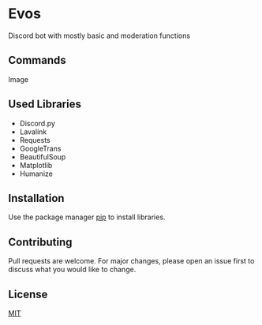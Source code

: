 # Evos

Discord bot with mostly basic and moderation functions

## Commands

Image

## Used Libraries
* Discord.py
* Lavalink
* Requests
* GoogleTrans
* BeautifulSoup
* Matplotlib
* Humanize

## Installation

Use the package manager [pip](https://pip.pypa.io/en/stable/) to install libraries.

## Contributing
Pull requests are welcome. For major changes, please open an issue first to discuss what you would like to change.

## License
[MIT](https://choosealicense.com/licenses/mit/)
